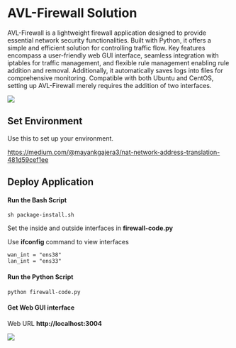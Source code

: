 # AVL-Firewall Solution

AVL-Firewall is a lightweight firewall application designed to provide essential network security functionalities. Built with Python, it offers a simple and efficient solution for controlling traffic flow. Key features encompass a user-friendly web GUI interface, seamless integration with iptables for traffic management, and flexible rule management enabling rule addition and removal. Additionally, it automatically saves logs into files for comprehensive monitoring. Compatible with both Ubuntu and CentOS, setting up AVL-Firewall merely requires the addition of two interfaces.

![](https://github.com/csdgurugegit/projectimages/blob/main/AVL-FW-Diagram.jpg)

## Set Environment

Use this to set up your environment.

https://medium.com/@mayankgajera3/nat-network-address-translation-481d59cef1ee

## Deploy Application

#### Run the Bash Script

```
sh package-install.sh
```

Set the inside and outside interfaces in **firewall-code.py**

Use **ifconfig** command to view interfaces

```
wan_int = "ens38"
lan_int = "ens33"

```

#### Run the Python Script

```
python firewall-code.py
```

#### Get Web GUI interface

Web URL **http://localhost:3004**

![](https://i.ibb.co/ykyGVr2/AVL-Firewall-Start.jpg)
